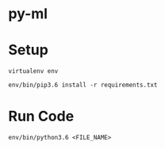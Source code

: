 # py-ml

# Setup

```
virtualenv env
```

```
env/bin/pip3.6 install -r requirements.txt
```

# Run Code
```
env/bin/python3.6 <FILE_NAME>
```

